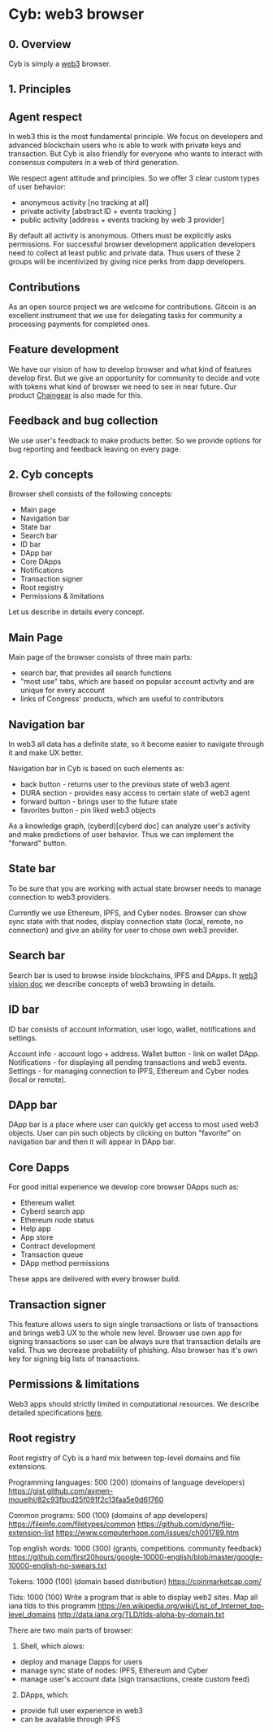 # Cyb: web3 browser


## 0. Overview

Cyb is simply a [web3](cyb/docs/web3-vision.md) browser.

## 1. Principles

## Agent respect

In web3 this is the most fundamental principle. We focus on developers and advanced blockchain users who is able to work with private keys and transaction. But Cyb is also friendly for everyone who wants to interact with consensus computers in a web of third generation.

We respect agent attitude and principles. So we offer 3 clear custom types of user behavior:

- anonymous activity [no tracking at all]
- private activity [abstract ID + events tracking ]
- public activity [address + events tracking by web 3 provider]

By default all activity is anonymous. Others must be explicitly asks permissions.
For successful browser development application developers need to collect at least public and private data. Thus users of these 2 groups will be incentivized by giving nice perks from dapp developers.

## Contributions

As an open source project we are welcome for contributions. Gitcoin is an excellent instrument that we use for delegating tasks for community a processing payments for completed ones.

## Feature development

We have our vision of how to develop browser and what kind of features develop first. But we give an opportunity for community to decide and vote with tokens what kind of browser we need to see in near future. Our product [Chaingear](https://github.com/cybercongress/chaingear) is also made for this.

## Feedback and bug collection

We use user's feedback to make products better. So we provide options for bug reporting and feedback leaving on every page.

## 2. Cyb concepts

Browser shell consists of the following concepts:

- Main page
- Navigation bar
- State bar
- Search bar
- ID bar
- DApp bar
- Core DApps
- Notifications
- Transaction signer
- Root registry
- Permissions & limitations

Let us describe in details every concept.


## Main Page

Main page of the browser consists of three main parts:

- search bar, that provides all search functions
- "most use" tabs, which are based on popular account activity and are unique for every account
- links of Congress' products, which are useful to contributors

## Navigation bar

In web3 all data has a definite state, so it become easier to navigate through it and make UX better.  

Navigation bar in Cyb is based on such elements as:

- back button - returns user to the previous state of web3 agent
- DURA section - provides easy access to certain state of web3 agent
- forward button - brings user to the future state
- favorites button - pin liked web3 objects  

As a knowledge graph, (cyberd)[cyberd doc] can analyze user's activity and make predictions of user behavior. Thus we can implement the "forward" button.

## State bar

To be sure that you are working with actual state browser needs to manage connection to web3 providers.

Currently we use Ethereum, IPFS, and Cyber nodes. Browser can show sync state with that nodes, display connection state (local, remote, no connection) and give an ability for user to chose own web3 provider.

## Search bar

Search bar is used to browse inside blockchains, IPFS and DApps. It [web3 vision doc](cyb/docs/web3-vision.md) we describe concepts of web3 browsing in details.

## ID bar

ID bar consists of account information, user logo, wallet, notifications and settings.

Account info - account logo + address.
Wallet button - link on wallet DApp.
Notifications - for displaying all pending transactions and web3 events.
Settings - for managing connection to IPFS, Ethereum and Cyber nodes (local or remote).

## DApp bar

DApp bar is a place where user can quickly get access to most used web3 objects. User can pin such objects by clicking on button "favorite" on navigation bar and then it will appear in DApp bar.

## Core Dapps

For good initial experience we develop core browser DApps such as:

- Ethereum wallet
- Cyberd search app
- Ethereum node status
- Help app
- App store
- Contract development
- Transaction queue
- DApp method permissions

These apps are delivered with every browser build.  

## Transaction signer

This feature allows users to sign single transactions or lists of transactions and brings web3 UX to the whole new level. Browser use own app for signing transactions so user can be always sure that transaction details are valid. Thus we decrease probability of phishing. Also browser has it's own key for signing big lists of transactions.

## Permissions & limitations

Web3 apps should strictly limited in computational resources. We describe detailed specifications [here](cyb/docs/dapp-guidelines.md).

## Root registry

Root registry of Cyb is a hard mix between top-level domains and file extensions.

Programming languages:
500 (200) (domains of language developers) https://gist.github.com/aymen-mouelhi/82c93fbcd25f091f2c13faa5e0d61760

Common programs:
500 (100) (domains of app developers) https://fileinfo.com/filetypes/common https://github.com/dyne/file-extension-list https://www.computerhope.com/issues/ch001789.htm

Top english words:
1000 (300) (grants, competitions. community feedback) https://github.com/first20hours/google-10000-english/blob/master/google-10000-english-no-swears.txt

Tokens:
1000 (100) (domain based distribution) https://coinmarketcap.com/

Tlds:
1000 (100) Write a program that is able to display web2 sites. Map all iana tlds to this programm https://en.wikipedia.org/wiki/List_of_Internet_top-level_domains http://data.iana.org/TLD/tlds-alpha-by-domain.txt










There are two main parts of browser:

1. Shell, which alows:

- deploy and manage Dapps for users
- manage sync state of nodes: IPFS, Ethereum and Cyber
- manage user's account data (sign transactions, create custom feed)

2. DApps, which:

- provide full user experience in web3
- can be available through IPFS
